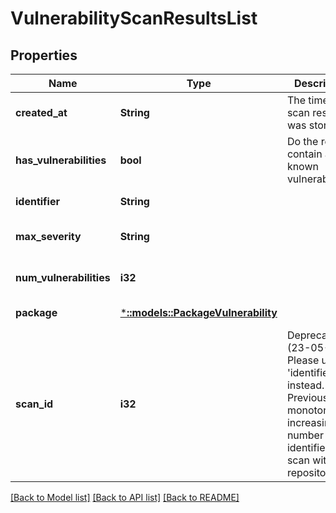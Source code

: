 # VulnerabilityScanResultsList

## Properties
Name | Type | Description | Notes
------------ | ------------- | ------------- | -------------
**created_at** | **String** | The time this scan result was stored. | [optional] [default to null]
**has_vulnerabilities** | **bool** | Do the results contain any known vulnerabilities? | [optional] [default to null]
**identifier** | **String** |  | [default to null]
**max_severity** | **String** |  | [optional] [default to null]
**num_vulnerabilities** | **i32** |  | [optional] [default to null]
**package** | [***::models::PackageVulnerability**](PackageVulnerability.md) |  | [default to null]
**scan_id** | **i32** | Deprecated (23-05-15): Please use &#39;identifier&#39; instead. Previously: A monotonically increasing number that identified a scan within a repository. | [default to null]

[[Back to Model list]](../README.md#documentation-for-models) [[Back to API list]](../README.md#documentation-for-api-endpoints) [[Back to README]](../README.md)


